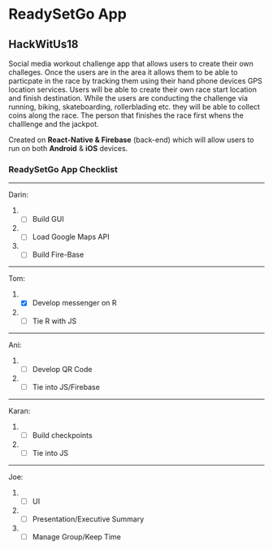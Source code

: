
# ReadySetGo App 
## HackWitUs18

Social media workout challenge app that allows users to create their own challeges.  Once the users are in the area it allows them to be able to particpate in the race by tracking them using their hand phone devices GPS location services.  Users will be able to create their own race start location and finish destination.  While the users are conducting the challenge via running, biking, skateboarding, rollerblading etc. they will be able to collect coins along the race.  The person that finishes the race first whens the challlenge and the jackpot.

Created on **React-Native & Firebase** (back-end) which will allow users to run on both **Android** & **iOS** devices.

### ReadySetGo App Checklist

***
Darin:
1. - [ ] Build GUI
2. - [ ] Load Google Maps API
3. - [ ] Build Fire-Base
***
Tom:
1. - [X] Develop messenger on R
2. - [ ] Tie R with JS
***
Ani:
1. - [ ] Develop QR Code
2. - [ ] Tie into JS/Firebase
***
Karan:
1. - [ ] Build checkpoints
2. - [ ] Tie into JS
***
Joe:
1. - [ ] UI
2. - [ ] Presentation/Executive Summary
3. - [ ] Manage Group/Keep Time
